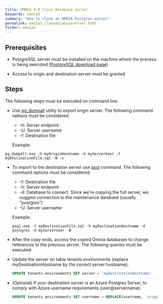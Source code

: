 ```yaml
---
title: OMNIA 3.0 Clone Database Server
keywords: omnia3
summary: "How to clone an OMNIA Postgres server"
permalink: omnia3_clonedatabaseserver.html
folder: omnia3
---
```


## Prerequisites

- PostgreSQL server must be installed on the machine where the process is being executed  ([PostgreSQL download page](https://www.postgresql.org/download))

- Access to origin and destination server must be granted


## Steps

The following steps must be executed on command line:

- Use [pg_dumpall](https://www.postgresql.org/docs/10/app-pg-dumpall.html) utility to export origin server. The following command options must be considered:
  - -h: Server endpoint
  - -U: Server username
  - -f: Destination file

  Example:
```console
pg_dumpall.exe -h myOriginHostname -U myServerUser -f myDestinationFile.sql -W -v
```

- To import to the destination server use [psql](https://www.postgresql.org/docs/10/app-psql.html) command. The following command options must be considered:

  - -f: Destination file
  - -h: Server endpoint
  - -d: Database to connect. Since we're copying the full server, we suggest connection to the maintenance database (usually "postgres")
  - -U: Server username
  
  Example:

  ```console
  psql.exe -f myDestinationFile.sql -h myDestinationHostname -d postgres -U myServerUser -W
  ```

- After the copy ends, access the copied Omnia databases to change references to the previous server. The following queries must be executed:

 - Update the server on table tenants.environments (replace myDestinationHostname by the correct server hostname):

   ```sql
   UPDATE tenants.environments SET server = 'myDestinationHostname'
   ```
  - (Optional) If your destination server is an Azure Postgres Server, to comply with Azure username requirements (user@servername):

     ```sql
     UPDATE tenants.environments SET username = REPLACE(username, 'originServername', 'newServername'), business_read_username = REPLACE(business_read_username, 'originServername', 'newServername')
     ```
